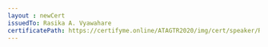 ```yaml
--- 
layout : newCert 
issuedTo: Rasika A. Vyawahare
certificatePath: https://certifyme.online/ATAGTR2020/img/cert/speaker/RasikaA.Vyawahare_82bbf.png
--- 
```

